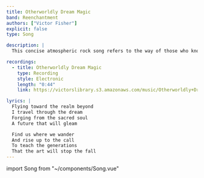 ```yaml
---
title: Otherworldly Dream Magic
band: Reenchantment
authors: ["Victor Fisher"]
explicit: false
type: Song

description: |
  This concise atmospheric rock song refers to the way of those who know.

recordings:
  - title: Otherworldly Dream Magic
    type: Recording
    style: Electronic
    length: "0:44"
    link: https://victorslibrary.s3.amazonaws.com/music/Otherworldly+Dream+Magick/Otherworldly+Dream+Magick.mp3

lyrics: |
  Flying toward the realm beyond
  I travel through the dream
  Forging from the sacred soul
  A future that will gleam

  Find us where we wander
  And rise up to the call
  To teach the generations
  That the art will stop the fall
---
```


import Song from "~/components/Song.vue"

<Song :songData="$frontmatter" />
